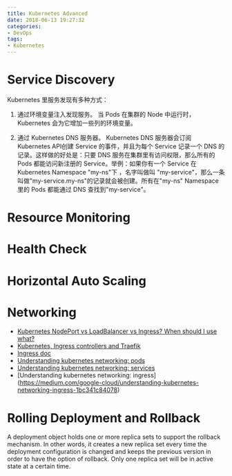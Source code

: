 ```yaml
---
title: Kubernetes Advanced
date: 2018-06-13 19:27:32
categories:
- DevOps
tags:
- Kubernetes
---
```

# Service Discovery

Kubernetes 里服务发现有多种方式：

1. 通过环境变量注入发现服务。
当 Pods 在集群的 Node 中运行时，Kubernetes 会为它增加一些列的环境变量。

2. 通过 Kubernetes DNS 服务器。
Kubernetes DNS 服务器会订阅 Kubernetes API创建 Service 的事件，并且为每个 Service 记录一个 DNS 的记录。这样做的好处是：只要 DNS 服务在集群里有访问权限，那么所有的 Pods 都能访问新注册的 Service。举例：如果你有一个 Service 在 Kubernetes Namespace "my-ns"下 ，名字叫做叫 "my-service"，那么一条叫做"my-service.my-ns"的记录就会被创建。所有在"my-ns" Namespace 里的 Pods 都能通过 DNS 查找到"my-service"。

<!-- more -->

# Resource Monitoring

# Health Check

# Horizontal Auto Scaling

# Networking
* [Kubernetes NodePort vs LoadBalancer vs Ingress? When should I use what?](https://medium.com/google-cloud/kubernetes-nodeport-vs-loadbalancer-vs-ingress-when-should-i-use-what-922f010849e0)
* [Kubernetes, Ingress controllers and Traefik](https://hackernoon.com/kubernetes-ingress-controllers-and-traefik-a32648a4ae95)
* [Ingress doc](https://kubernetes.io/docs/concepts/services-networking/ingress/)
* [Understanding kubernetes networking: pods](https://medium.com/google-cloud/understanding-kubernetes-networking-pods-7117dd28727)
* [Understanding kubernetes networking: services](https://medium.com/google-cloud/understanding-kubernetes-networking-services-f0cb48e4cc82)
* [Understanding kubernetes networking: ingress] (https://medium.com/google-cloud/understanding-kubernetes-networking-ingress-1bc341c84078)

# Rolling Deployment and Rollback

A deployment object holds one or more replica sets to support the rollback mechanism. In other words, it creates a new replica set every time the deployment configuration is changed and keeps the previous version in order to have the option of rollback. Only one replica set will be in active state at a certain time.